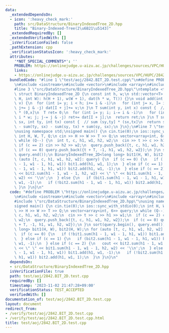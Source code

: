 ```yaml
---
data:
  _extendedDependsOn:
  - icon: ':heavy_check_mark:'
    path: src/DataStructure/BinaryIndexedTree_2D.hpp
    title: "Binary-Indexed-Tree(2\u6B21\u5143)"
  _extendedRequiredBy: []
  _extendedVerifiedWith: []
  _isVerificationFailed: false
  _pathExtension: cpp
  _verificationStatusIcon: ':heavy_check_mark:'
  attributes:
    '*NOT_SPECIAL_COMMENTS*': ''
    PROBLEM: https://onlinejudge.u-aizu.ac.jp/challenges/sources/VPC/HUPC/2842
    links:
    - https://onlinejudge.u-aizu.ac.jp/challenges/sources/VPC/HUPC/2842
  bundledCode: "#line 1 \"test/aoj/2842.BIT_2D.test.cpp\"\n#define PROBLEM \"https://onlinejudge.u-aizu.ac.jp/challenges/sources/VPC/HUPC/2842\"\
    \n#include <iostream>\n#include <vector>\n#include <array>\n#include <algorithm>\n\
    #line 3 \"src/DataStructure/BinaryIndexedTree_2D.hpp\"\ntemplate <typename T>\
    \ struct BinaryIndexedTree_2D {\n const int h, w;\n std::vector<T> dat;\n BinaryIndexedTree_2D(int\
    \ H, int W): h(H + 1), w(W + 1), dat(h * w, T()) {}\n void add(int y, int x, T\
    \ v) {\n  for (int i= y; i < h; i+= i & -i)\n   for (int j= x, I= i * w; j < w;\
    \ j+= j & -j) dat[I + j]+= v;\n }\n T sum(int y, int x) const {  // sum (0,y]\
    \ * (0,x]\n  T ret= 0;\n  for (int i= y; i; i-= i & -i)\n   for (int j= x, I=\
    \ i * w; j; j-= j & -j) ret+= dat[I + j];\n  return ret;\n }\n T sum(int sy, int\
    \ sx, int ty, int tx) const {  // sum (sy,ty] * (sx,tx]\n  return sum(ty, tx)\
    \ - sum(ty, sx) - sum(sy, tx) + sum(sy, sx);\n }\n};\n#line 7 \"test/aoj/2842.BIT_2D.test.cpp\"\
    \nusing namespace std;\nsigned main() {\n cin.tie(0);\n ios::sync_with_stdio(0);\n\
    \ int H, W, T, Q;\n cin >> H >> W >> T >> Q;\n vector<array<int, 6>> query;\n\
    \ while (Q--) {\n  int t, c, h1, w1, h2, w2;\n  cin >> t >> c >> h1 >> w1;\n \
    \ if (c == 2) cin >> h2 >> w2;\n  query.push_back({t, c, h1, w1, h2, w2});\n \
    \ if (c == 0) query.push_back({t + T, -1, h1, w1, h2, w2});\n }\n sort(query.begin(),\
    \ query.end());\n BinaryIndexedTree_2D<long long> bit1(H, W), bit2(H, W);\n for\
    \ (auto [t, c, h1, w1, h2, w2]: query) {\n  if (c == 0) {\n   if (!bit1.sum(h1\
    \ - 1, w1 - 1, h1, w1)) bit1.add(h1, w1, 1);\n  } else if (c == 1) {\n   if (bit2.sum(h1\
    \ - 1, w1 - 1, h1, w1)) bit2.add(h1, w1, -1);\n  } else if (c == 2) {\n   cout\
    \ << bit2.sum(h1 - 1, w1 - 1, h2, w2) << \" \" << bit1.sum(h1 - 1, w1 - 1, h2,\
    \ w2) << '\\n';\n  } else {\n   if (bit1.sum(h1 - 1, w1 - 1, h1, w1)) bit1.add(h1,\
    \ w1, -1);\n   if (!bit2.sum(h1 - 1, w1 - 1, h1, w1)) bit2.add(h1, w1, 1);\n \
    \ }\n }\n}\n"
  code: "#define PROBLEM \"https://onlinejudge.u-aizu.ac.jp/challenges/sources/VPC/HUPC/2842\"\
    \n#include <iostream>\n#include <vector>\n#include <array>\n#include <algorithm>\n\
    #include \"src/DataStructure/BinaryIndexedTree_2D.hpp\"\nusing namespace std;\n\
    signed main() {\n cin.tie(0);\n ios::sync_with_stdio(0);\n int H, W, T, Q;\n cin\
    \ >> H >> W >> T >> Q;\n vector<array<int, 6>> query;\n while (Q--) {\n  int t,\
    \ c, h1, w1, h2, w2;\n  cin >> t >> c >> h1 >> w1;\n  if (c == 2) cin >> h2 >>\
    \ w2;\n  query.push_back({t, c, h1, w1, h2, w2});\n  if (c == 0) query.push_back({t\
    \ + T, -1, h1, w1, h2, w2});\n }\n sort(query.begin(), query.end());\n BinaryIndexedTree_2D<long\
    \ long> bit1(H, W), bit2(H, W);\n for (auto [t, c, h1, w1, h2, w2]: query) {\n\
    \  if (c == 0) {\n   if (!bit1.sum(h1 - 1, w1 - 1, h1, w1)) bit1.add(h1, w1, 1);\n\
    \  } else if (c == 1) {\n   if (bit2.sum(h1 - 1, w1 - 1, h1, w1)) bit2.add(h1,\
    \ w1, -1);\n  } else if (c == 2) {\n   cout << bit2.sum(h1 - 1, w1 - 1, h2, w2)\
    \ << \" \" << bit1.sum(h1 - 1, w1 - 1, h2, w2) << '\\n';\n  } else {\n   if (bit1.sum(h1\
    \ - 1, w1 - 1, h1, w1)) bit1.add(h1, w1, -1);\n   if (!bit2.sum(h1 - 1, w1 - 1,\
    \ h1, w1)) bit2.add(h1, w1, 1);\n  }\n }\n}\n"
  dependsOn:
  - src/DataStructure/BinaryIndexedTree_2D.hpp
  isVerificationFile: true
  path: test/aoj/2842.BIT_2D.test.cpp
  requiredBy: []
  timestamp: '2023-11-02 21:47:28+09:00'
  verificationStatus: TEST_ACCEPTED
  verifiedWith: []
documentation_of: test/aoj/2842.BIT_2D.test.cpp
layout: document
redirect_from:
- /verify/test/aoj/2842.BIT_2D.test.cpp
- /verify/test/aoj/2842.BIT_2D.test.cpp.html
title: test/aoj/2842.BIT_2D.test.cpp
---
```

